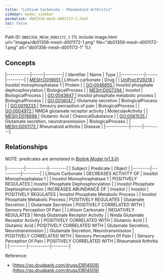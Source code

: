 ```yaml
---
title: "Lithium Carbonate - Rheumatoid Arthritis"
sidebar: mydoc_sidebar
permalink: db01356-mesh-d001172-1.html
toc: false 
---
```



Path ID: `DB01356_MESH_D001172_1`
{% include image.html url="images/db01356-mesh-d001172-1.png" file="db01356-mesh-d001172-1.png" alt="db01356-mesh-d001172-1" %}

## Concepts

|------------|------|---------|
| Identifier | Name | Type    |
|------------|------|---------|
| <a href="https://identifiers.org/MESH:D016651">MESH:D016651 </a> | Lithium carbonate | Drug |
| <a href="https://identifiers.org/UniProt:P29218">UniProt:P29218 </a> | Inositol monophosphatase 1 | Protein |
| <a href="https://identifiers.org/GO:0046855">GO:0046855 </a> | Inositol phosphate dephosphorylation | BiologicalProcess |
| <a href="https://identifiers.org/MESH:D007294">MESH:D007294 </a> | Inositol | BiologicalProcess |
| <a href="https://identifiers.org/GO:0043647">GO:0043647 </a> | Inositol phosphate metabolic process | BiologicalProcess |
| <a href="https://identifiers.org/GO:0014047">GO:0014047 </a> | Glutamate secretion | BiologicalProcess |
| <a href="https://identifiers.org/GO:0019233">GO:0019233 </a> | Sensory perception of pain | BiologicalProcess |
| <a href="https://identifiers.org/GO:0004972">GO:0004972 </a> | NMDA glutamate receptor activity | MolecularActivity |
| <a href="https://identifiers.org/MESH:D018698">MESH:D018698 </a> | Glutamic Acid | ChemicalSubstance |
| <a href="https://identifiers.org/GO:0061535">GO:0061535 </a> | Glutamate secretion, neurotransmission | BiologicalProcess |
| <a href="https://identifiers.org/MESH:D001172">MESH:D001172 </a> | Rheumatoid arthritis | Disease |
|------------|------|---------|

## Relationships


NOTE: predicates are annotated in <a href="https://github.com/biolink/biolink-model/releases/tag/v1.3.0">Biolink Model (v1.3.0)</a>

|---------|-----------|---------|
| Subject | Predicate | Object  |
|---------|-----------|---------|
| Lithium Carbonate | DECREASES ACTIVITY OF | Inositol Monophosphatase 1 |
| Inositol Monophosphatase 1 | POSITIVELY REGULATES | Inositol Phosphate Dephosphorylation |
| Inositol Phosphate Dephosphorylation | INCREASES ABUNDANCE OF | Inositol |
| Inositol | POSITIVELY REGULATES | Inositol Phosphate Metabolic Process |
| Inositol Phosphate Metabolic Process | POSITIVELY REGULATES | Glutamate Secretion |
| Glutamate Secretion | POSITIVELY CORRELATED WITH | Sensory Perception Of Pain |
| Lithium Carbonate | NEGATIVELY REGULATES | Nmda Glutamate Receptor Activity |
| Nmda Glutamate Receptor Activity | POSITIVELY CORRELATED WITH | Glutamic Acid |
| Glutamic Acid | POSITIVELY CORRELATED WITH | Glutamate Secretion, Neurotransmission |
| Glutamate Secretion, Neurotransmission | POSITIVELY CORRELATED WITH | Sensory Perception Of Pain |
| Sensory Perception Of Pain | POSITIVELY CORRELATED WITH | Rheumatoid Arthritis |
|---------|-----------|---------|

Reference: 
  - [https://go.drugbank.com/drugs/DB14509](https://go.drugbank.com/drugs/DB14509)
